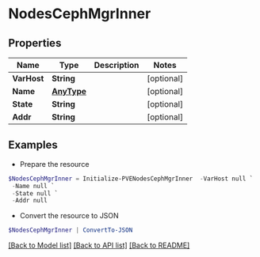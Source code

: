 # NodesCephMgrInner
## Properties

Name | Type | Description | Notes
------------ | ------------- | ------------- | -------------
**VarHost** | **String** |  | [optional] 
**Name** | [**AnyType**](.md) |  | [optional] 
**State** | **String** |  | [optional] 
**Addr** | **String** |  | [optional] 

## Examples

- Prepare the resource
```powershell
$NodesCephMgrInner = Initialize-PVENodesCephMgrInner  -VarHost null `
 -Name null `
 -State null `
 -Addr null
```

- Convert the resource to JSON
```powershell
$NodesCephMgrInner | ConvertTo-JSON
```

[[Back to Model list]](../README.md#documentation-for-models) [[Back to API list]](../README.md#documentation-for-api-endpoints) [[Back to README]](../README.md)

